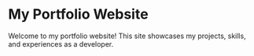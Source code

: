 # My Portfolio Website
Welcome to my portfolio website! This site showcases my projects, skills, and experiences as a developer.